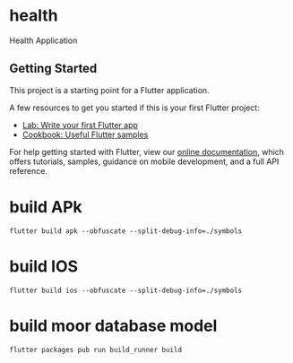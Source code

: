 # health

Health Application

## Getting Started

This project is a starting point for a Flutter application.

A few resources to get you started if this is your first Flutter project:

- [Lab: Write your first Flutter app](https://flutter.dev/docs/get-started/codelab)
- [Cookbook: Useful Flutter samples](https://flutter.dev/docs/cookbook)

For help getting started with Flutter, view our
[online documentation](https://flutter.dev/docs), which offers tutorials,
samples, guidance on mobile development, and a full API reference.


# build APk
    flutter build apk --obfuscate --split-debug-info=./symbols
# build IOS
    flutter build ios --obfuscate --split-debug-info=./symbols
# build moor database model
    flutter packages pub run build_runner build
